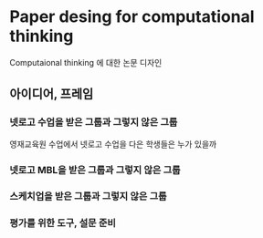 # Paper desing for computational thinking
Computaional thinking 에 대한 논문 디자인

## 아이디어, 프레임

### 넷로고 수업을 받은 그룹과 그렇지 않은 그룹

영재교육원 수업에서 넷로고 수업을 다은 학생들은 누가 있을까



### 넷로고 MBL을 받은 그룹과 그렇지 않은 그룹


### 스케치업을 받은 그룹과 그렇지 않은 그룹


### 평가를 위한 도구, 설문 준비
